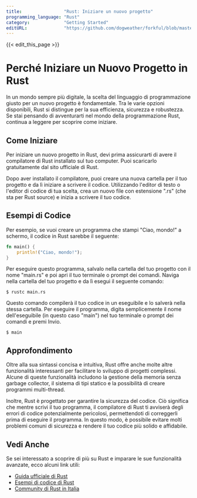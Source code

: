 ```yaml
---
title:                "Rust: Iniziare un nuovo progetto"
programming_language: "Rust"
category:             "Getting Started"
editURL:              "https://github.com/dogweather/forkful/blob/master/content/it/rust/starting-a-new-project.md"
---
```


{{< edit_this_page >}}

# Perché Iniziare un Nuovo Progetto in Rust

In un mondo sempre più digitale, la scelta del linguaggio di programmazione giusto per un nuovo progetto è fondamentale. Tra le varie opzioni disponibili, Rust si distingue per la sua efficienza, sicurezza e robustezza. Se stai pensando di avventurarti nel mondo della programmazione Rust, continua a leggere per scoprire come iniziare.

## Come Iniziare

Per iniziare un nuovo progetto in Rust, devi prima assicurarti di avere il compilatore di Rust installato sul tuo computer. Puoi scaricarlo gratuitamente dal sito ufficiale di Rust.

Dopo aver installato il compilatore, puoi creare una nuova cartella per il tuo progetto e da lì iniziare a scrivere il codice. Utilizzando l'editor di testo o l'editor di codice di tua scelta, crea un nuovo file con estensione ".rs" (che sta per Rust source) e inizia a scrivere il tuo codice.

## Esempi di Codice

Per esempio, se vuoi creare un programma che stampi "Ciao, mondo!" a schermo, il codice in Rust sarebbe il seguente:

```rust
fn main() {
    println!("Ciao, mondo!");
}
```

Per eseguire questo programma, salvalo nella cartella del tuo progetto con il nome "main.rs" e poi apri il tuo terminale o prompt dei comandi. Naviga nella cartella del tuo progetto e da lì esegui il seguente comando:

```
$ rustc main.rs
```

Questo comando compilerà il tuo codice in un eseguibile e lo salverà nella stessa cartella. Per eseguire il programma, digita semplicemente il nome dell'eseguibile (in questo caso "main") nel tuo terminale o prompt dei comandi e premi Invio.

```
$ main
```

## Approfondimento

Oltre alla sua sintassi concisa e intuitiva, Rust offre anche molte altre funzionalità interessanti per facilitare lo sviluppo di progetti complessi. Alcune di queste funzionalità includono la gestione della memoria senza garbage collector, il sistema di tipi statico e la possibilità di creare programmi multi-thread.

Inoltre, Rust è progettato per garantire la sicurezza del codice. Ciò significa che mentre scrivi il tuo programma, il compilatore di Rust ti avviserà degli errori di codice potenzialmente pericolosi, permettendoti di correggerli prima di eseguire il programma. In questo modo, è possibile evitare molti problemi comuni di sicurezza e rendere il tuo codice più solido e affidabile.

## Vedi Anche

Se sei interessato a scoprire di più su Rust e imparare le sue funzionalità avanzate, ecco alcuni link utili:

- [Guida ufficiale di Rust](https://doc.rust-lang.org/book/)
- [Esempi di codice di Rust](https://doc.rust-lang.org/stable/rust-by-example/)
- [Community di Rust in Italia](https://www.rust-italia.org/)